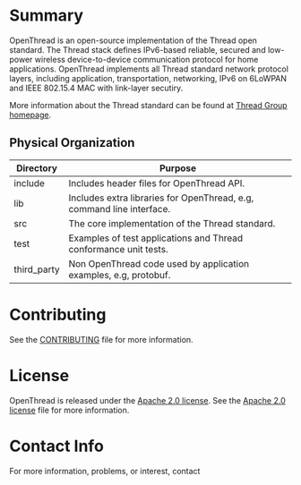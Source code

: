# Summary

OpenThread is an open-source implementation of the Thread open standard.
The Thread stack defines IPv6-based reliable, secured and low-power
wireless device-to-device communication protocol for home applications.
OpenThread implements all Thread standard network protocol layers, including
application, transportation, networking, IPv6 on 6LoWPAN and IEEE 802.15.4
MAC with link-layer secutiry.

More information about the Thread standard can be found
at [Thread Group homepage](http://www.threadgroup.org/).


## Physical Organization

Directory | Purpose
-------|--------
include | Includes header files for OpenThread API.
lib | Includes extra libraries for OpenThread, e.g, command line interface.
src | The core implementation of the Thread standard.
test | Examples of test applications and Thread conformance unit tests.
third_party | Non OpenThread code used by application examples, e.g, protobuf.


# Contributing

See the [CONTRIBUTING](CONTRIBUTING) file for more information.


# License

OpenThread is released under the [Apache 2.0 license](LICENSE).
See the [Apache 2.0 license](LICENSE) file for more information.

# Contact Info

For more information, problems, or interest, contact
